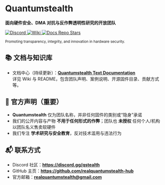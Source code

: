 <!-- Profile README for realquantumstealth-hub / Quantumstealth -->
<h1>Quantumstealth</h1>
<p><strong>面向硬件安全、DMA 对抗与反作弊透明性研究的开放团队</strong></p>

<p>
  <a href="https://discord.gg/qstealth">
    <img alt="Discord" src="https://img.shields.io/badge/Discord-Join%20Chat-7289da?logo=discord&logoColor=white">
  </a>
  <a href="https://github.com/realquantumstealth-hub/realquantumstealth-PCILeech-text/wiki">
    <img alt="Wiki" src="https://img.shields.io/badge/Wiki-Documentation-blueviolet?logo=github">
  </a>
  <a href="https://github.com/realquantumstealth-hub/realquantumstealth-PCILeech-text">
    <img alt="Docs Repo Stars" src="https://img.shields.io/github/stars/realquantumstealth-hub/realquantumstealth-PCILeech-text?style=social">
  </a>
</p>

<sub>Promoting transparency, integrity, and innovation in hardware security.</sub>

## 📚 文档与知识库
- 文档中心（持续更新）：**[Quantumstealth Text Documentation]**  
  详见 Wiki 与 README，包含团队声明、案例说明、开源固件目录、贡献方式等。

[Quantumstealth Text Documentation]: https://github.com/realquantumstealth-hub/realquantumstealth-PCILeech-text

## 📣 官方声明（重要）
- **Quantumstealth** 仅为团队名称，并非任何固件的类别或“隐身”承诺  
- 我们的公开内容与产物 **不用于任何形式的作弊**；团队也 **未授权** 任何个人/机构以团队名义售卖软硬件  
- 我们专注 **学术研究与安全教育**，反对技术滥用与违法行为

## 📬 联系方式
- Discord 社区：**https://discord.gg/qstealth**  
- GitHub 主页：**https://github.com/realquantumstealth-hub**  
- 官方邮箱：**realquantumstealth@gmail.com**

